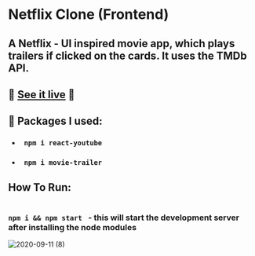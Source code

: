 # Netflix Clone (Frontend)
## A Netflix - UI inspired movie app, which plays trailers if clicked on the cards. It uses the TMDb API.


## 🤜 [See it live](https://netflix-clone-0011.web.app/) 🤛

## 🎁 Packages I used:
* ### <code> npm i react-youtube </code>
* ### <code> npm i movie-trailer </code>

## How To Run:
### <code> npm i && npm start </code> - this will start the development server after installing the node modules

![2020-09-11 (8)](https://user-images.githubusercontent.com/55017730/92961644-35e53000-f48d-11ea-9e88-48d0119994e9.png)
